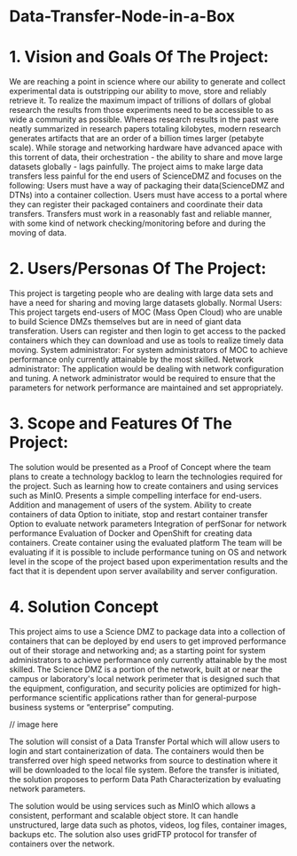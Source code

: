 # Data-Transfer-Node-in-a-Box

# 1. Vision and Goals Of The Project:

We are reaching a point in science where our ability to generate and collect experimental data is outstripping our ability to move, store and reliably retrieve it. To realize the maximum impact of trillions of dollars of global research the results from those experiments need to be accessible to as wide a community as possible. Whereas research results in the past were neatly summarized in research papers totaling kilobytes, modern research generates artifacts that are an order of a billion times larger (petabyte scale). While storage and networking hardware have advanced apace with this torrent of data, their orchestration - the ability to share and move large datasets globally - lags painfully.
The project aims to make large data transfers less painful for the end users of ScienceDMZ and focuses on the following:
Users must have a way of packaging their data(ScienceDMZ and DTNs) into a container collection.
Users must have access to a portal where they can register their packaged containers and coordinate their data transfers.
Transfers must work in a reasonably fast and reliable manner, with some kind of network checking/monitoring before and during the moving of data.

# 2. Users/Personas Of The Project:

This project is targeting people who are dealing with large data sets and have a need for sharing and moving large datasets globally.
Normal Users: This project targets end-users of MOC (Mass Open Cloud) who are unable to build Science DMZs themselves but are in need of giant data transferation. Users can register and then login to get access to the packed containers which they can download and use as tools to realize timely data moving. 
System administrator: For system administrators of MOC to achieve performance only currently attainable by the most skilled.
Network administrator: The application would be dealing with network configuration and tuning. A network administrator would be required to ensure that the parameters for network performance are maintained and set appropriately.

# 3. Scope and Features Of The Project:

The solution would be presented as a Proof of Concept where the team plans to create a technology backlog to learn the technologies required for the project. Such as learning how to create containers and using services such as MinIO.
Presents a simple compelling interface for end-users.
Addition and management of users of the system.
Ability to create containers of data
Option to initiate, stop and restart container transfer
Option to evaluate network parameters
Integration of perfSonar for network performance
Evaluation of Docker and OpenShift for creating data containers.
Create container using the evaluated platform
The team will be evaluating if it is possible to include performance tuning on OS and network level in the scope of the project based upon experimentation results and the fact that it is dependent upon server availability and server configuration.

# 4. Solution Concept

This project aims to use a Science DMZ to package data into a collection of containers that can be deployed by end users to get improved performance out of their storage and networking and; as a starting point for system administrators to achieve performance only currently attainable by the most skilled.
The Science DMZ is a portion of the network, built at or near the campus or laboratory's local network perimeter that is designed such that the equipment, configuration, and security policies are optimized for high-performance scientific applications rather than for general-purpose business systems or “enterprise” computing.

// image here

The solution will consist of a Data Transfer Portal which will allow users to login and start containerization of data. The containers would then be transferred over high speed networks from source to destination where it will be downloaded to the local file system. Before the transfer is initiated, the solution proposes to perform Data Path Characterization by evaluating network parameters.

The solution would be using services such as MinIO which allows a consistent, performant and scalable object store. It can handle unstructured, large data such as photos, videos, log files, container images, backups etc. The solution also uses gridFTP protocol for transfer of containers over the network.



